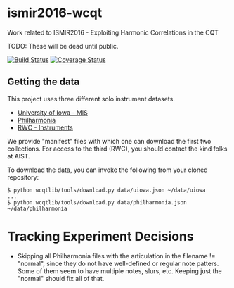 # ismir2016-wcqt
Work related to ISMIR2016 - Exploiting Harmonic Correlations in the CQT

TODO: These will be dead until public.

[![Build Status](https://travis-ci.org/ejhumphrey/ismir2016-wcqt.svg?branch=master)](https://travis-ci.org/ejhumphrey/ismir2016-wcqt)
[![Coverage Status](https://coveralls.io/repos/github/ejhumphrey/ismir2016-wcqt/badge.svg?branch=master)](https://coveralls.io/github/ejhumphrey/ismir2016-wcqt?branch=master)


## Getting the data

This project uses three different solo instrument datasets.
- [University of Iowa - MIS](http://theremin.music.uiowa.edu/MIS.html)
- [Philharmonia](http://www.philharmonia.co.uk/explore/make_music)
- [RWC - Instruments](https://staff.aist.go.jp/m.goto/RWC-MDB/rwc-mdb-i.html)

We provide "manifest" files with which one can download the first two collections. For access to the third (RWC), you should contact the kind folks at AIST.

To download the data, you can invoke the following from your cloned repository:

```
$ python wcqtlib/tools/download.py data/uiowa.json ~/data/uiowa
...
$ python wcqtlib/tools/download.py data/philharmonia.json ~/data/philharmonia
```


# Tracking Experiment Decisions
- Skipping all Philharmonia files with the articulation in the filename != "normal", since they do not have well-defined or regular note patters.
Some of them seem to have multiple notes, slurs, etc. Keeping just the "normal"
should fix all of that.
